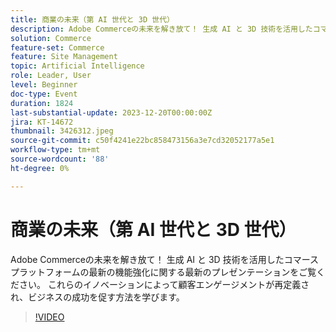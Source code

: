 ```yaml
---
title: 商業の未来（第 AI 世代と 3D 世代）
description: Adobe Commerceの未来を解き放て！ 生成 AI と 3D 技術を活用したコマースプラットフォームの最新の機能強化に関する最新のプレゼンテーションをご覧ください。 これらのイノベーションによって顧客エンゲージメントが再定義され、ビジネスの成功を促す方法を学びます。
solution: Commerce
feature-set: Commerce
feature: Site Management
topic: Artificial Intelligence
role: Leader, User
level: Beginner
doc-type: Event
duration: 1824
last-substantial-update: 2023-12-20T00:00:00Z
jira: KT-14672
thumbnail: 3426312.jpeg
source-git-commit: c50f4241e22bc858473156a3e7cd32052177a5e1
workflow-type: tm+mt
source-wordcount: '88'
ht-degree: 0%

---
```



# 商業の未来（第 AI 世代と 3D 世代）

Adobe Commerceの未来を解き放て！ 生成 AI と 3D 技術を活用したコマースプラットフォームの最新の機能強化に関する最新のプレゼンテーションをご覧ください。 これらのイノベーションによって顧客エンゲージメントが再定義され、ビジネスの成功を促す方法を学びます。

>[!VIDEO](https://video.tv.adobe.com/v/3426312/?learn=on)

